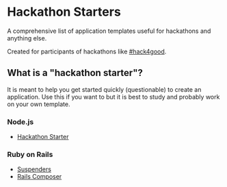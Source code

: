 # Hackathon Starters

A comprehensive list of application templates useful for hackathons and anything else.

Created for participants of hackathons like <a href='http://hack4good.io' target='_blank'>#hack4good</a>.

## What is a "hackathon starter"?

It is meant to help you get started quickly (questionable) to create an application.
Use this if you want to but it is best to study and probably work on your own template.

### Node.js

* <a href='https://github.com/sahat/hackathon-starter' target='_blank'>Hackathon Starter</a>

### Ruby on Rails

* <a href='https://github.com/thoughtbot/suspenders' target='_blank'>Suspenders</a>
* <a href='https://github.com/RailsApps/rails-composer' target='_blank'>Rails Composer</a>
